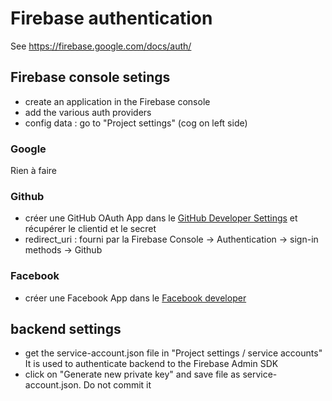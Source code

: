 # Firebase authentication

See https://firebase.google.com/docs/auth/


## Firebase console setings

- create an application in the Firebase console
- add the various auth providers
- config data : go to "Project settings" (cog on left side)

### Google
Rien à faire

### Github
- créer une GitHub OAuth App dans le [GitHub Developer Settings](https://github.com/settings/developers) et récupérer le clientid et le secret
- redirect_uri : fourni par la Firebase Console -> Authentication -> sign-in methods -> Github

### Facebook
- créer une Facebook App dans le [Facebook developer](https://developers.facebook.com/)


## backend settings

- get the service-account.json file in "Project settings / service accounts" 
It is used to authenticate backend to the Firebase Admin SDK
- click on "Generate new private key" and save file as service-account.json. Do not commit it
